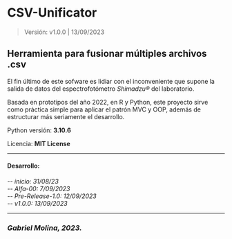 # CSV-Unificator
> Versión: v1.0.0 | 13/09/2023
## Herramienta para fusionar múltiples archivos .csv
El fin último de este sofware es lidiar con el inconveniente que supone la salida de datos del espectrofotómetro *Shimadzu®* del laboratorio.  
  
Basada en prototipos del año 2022, en R y Python, este proyecto sirve como práctica simple para aplicar el patrón MVC y OOP, además de estructurar más seriamente el desarrollo.
  
Python versión: **3.10.6**

Licencia: **MIT License**

---
#### Desarrollo:
_-- inicio: 31/08/23_  
_-- Alfa-00: 7/09/2023_  
_-- Pre-Release-1.0: 12/09/2023_  
_-- v1.0.0: 13/09/2023_

___
### _Gabriel Molina, 2023._ 
